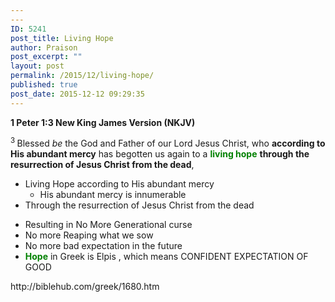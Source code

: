 ```yaml
---
---
ID: 5241
post_title: Living Hope
author: Praison
post_excerpt: ""
layout: post
permalink: /2015/12/living-hope/
published: true
post_date: 2015-12-12 09:29:35
---
```

<p class="passage-display"><strong><span class="passage-display-bcv">1 Peter 1:3
</span><span class="passage-display-version">New King James Version (NKJV)</span></strong></p>
<span class="text 1Pet-1-3"><sup class="versenum">3 </sup>Blessed <i>be</i> the God and Father of our Lord Jesus Christ, who <strong>according to His abundant mercy</strong> has begotten us again to a <span style="color: #008000;"><strong>living hope</strong></span> <strong>through the resurrection of Jesus Christ from the dead</strong>,</span>
<ul>
	<li>Living Hope according to His abundant mercy
<ul>
	<li>His abundant mercy is innumerable</li>
</ul>
</li>
	<li>Through the resurrection of Jesus Christ from the dead</li>
</ul>
<ul>
	<li>Resulting in No More Generational curse</li>
	<li>No more Reaping what we sow</li>
	<li>No more bad expectation in the future</li>
	<li><span style="color: #008000;"><strong>Hope</strong></span> in Greek is Elpis , which means CONFIDENT EXPECTATION OF GOOD</li>
</ul>
http://biblehub.com/greek/1680.htm